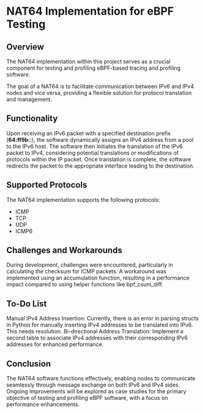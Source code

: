# NAT64 Implementation for eBPF Testing

## Overview
The NAT64 implementation within this project serves as a crucial component for testing and profiling eBPF-based tracing and profiling software. 

The goal of a NAT64 is to facilitate communication between IPv6 and IPv4 nodes and vice versa, providing a flexible solution for protocol translation and management.

## Functionality

Upon receiving an IPv6 packet with a specified destination prefix (**64:ff9b::**), the software dynamically assigns an IPv4 address from a pool to the IPv6 host.
The software then initiates the translation of the IPv6 packet to IPv4, considering potential translations or modifications of protocols within the IP packet.
Once translation is complete, the software redirects the packet to the appropriate interface leading to the destination.

## Supported Protocols
The NAT64 implementation supports the following protocols:

- ICMP
- TCP
- UDP
- ICMP6

## Challenges and Workarounds
During development, challenges were encountered, particularly in calculating the checksum for ICMP packets. A workaround was implemented using an accumulation function, resulting in a performance impact compared to using helper functions like bpf_csum_diff.

## To-Do List

Manual IPv4 Address Insertion: Currently, there is an error in parsing structs in Python for manually inserting IPv4 addresses to be translated into IPv6. This needs resolution.
Bi-directional Address Translation: Implement a second table to associate IPv4 addresses with their corresponding IPv6 addresses for enhanced performance.

## Conclusion
The NAT64 software functions effectively, enabling nodes to communicate seamlessly through message exchange on both IPv6 and IPv4 sides. Ongoing improvements will be explored as case studies for the primary objective of testing and profiling eBPF software, with a focus on performance enhancements.